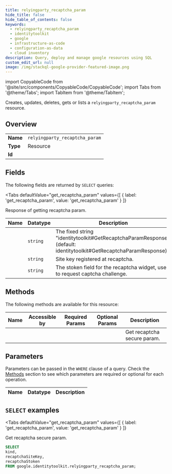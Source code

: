 ```yaml
--- 
title: relyingparty_recaptcha_param
hide_title: false
hide_table_of_contents: false
keywords:
  - relyingparty_recaptcha_param
  - identitytoolkit
  - google
  - infrastructure-as-code
  - configuration-as-data
  - cloud inventory
description: Query, deploy and manage google resources using SQL
custom_edit_url: null
image: /img/stackql-google-provider-featured-image.png
---
```


import CopyableCode from '@site/src/components/CopyableCode/CopyableCode';
import Tabs from '@theme/Tabs';
import TabItem from '@theme/TabItem';

Creates, updates, deletes, gets or lists a <code>relyingparty_recaptcha_param</code> resource.

## Overview
<table><tbody>
<tr><td><b>Name</b></td><td><code>relyingparty_recaptcha_param</code></td></tr>
<tr><td><b>Type</b></td><td>Resource</td></tr>
<tr><td><b>Id</b></td><td><CopyableCode code="google.identitytoolkit.relyingparty_recaptcha_param" /></td></tr>
</tbody></table>

## Fields

The following fields are returned by `SELECT` queries:

<Tabs
    defaultValue="get_recaptcha_param"
    values={[
        { label: 'get_recaptcha_param', value: 'get_recaptcha_param' }
    ]}
>
<TabItem value="get_recaptcha_param">

Response of getting recaptcha param.

<table>
<thead>
    <tr>
    <th>Name</th>
    <th>Datatype</th>
    <th>Description</th>
    </tr>
</thead>
<tbody>
<tr>
    <td><CopyableCode code="kind" /></td>
    <td><code>string</code></td>
    <td>The fixed string "identitytoolkit#GetRecaptchaParamResponse". (default: identitytoolkit#GetRecaptchaParamResponse)</td>
</tr>
<tr>
    <td><CopyableCode code="recaptchaSiteKey" /></td>
    <td><code>string</code></td>
    <td>Site key registered at recaptcha.</td>
</tr>
<tr>
    <td><CopyableCode code="recaptchaStoken" /></td>
    <td><code>string</code></td>
    <td>The stoken field for the recaptcha widget, used to request captcha challenge.</td>
</tr>
</tbody>
</table>
</TabItem>
</Tabs>

## Methods

The following methods are available for this resource:

<table>
<thead>
    <tr>
    <th>Name</th>
    <th>Accessible by</th>
    <th>Required Params</th>
    <th>Optional Params</th>
    <th>Description</th>
    </tr>
</thead>
<tbody>
<tr>
    <td><a href="#get_recaptcha_param"><CopyableCode code="get_recaptcha_param" /></a></td>
    <td><CopyableCode code="select" /></td>
    <td></td>
    <td></td>
    <td>Get recaptcha secure param.</td>
</tr>
</tbody>
</table>

## Parameters

Parameters can be passed in the `WHERE` clause of a query. Check the [Methods](#methods) section to see which parameters are required or optional for each operation.

<table>
<thead>
    <tr>
    <th>Name</th>
    <th>Datatype</th>
    <th>Description</th>
    </tr>
</thead>
<tbody>
</tbody>
</table>

## `SELECT` examples

<Tabs
    defaultValue="get_recaptcha_param"
    values={[
        { label: 'get_recaptcha_param', value: 'get_recaptcha_param' }
    ]}
>
<TabItem value="get_recaptcha_param">

Get recaptcha secure param.

```sql
SELECT
kind,
recaptchaSiteKey,
recaptchaStoken
FROM google.identitytoolkit.relyingparty_recaptcha_param;
```
</TabItem>
</Tabs>

